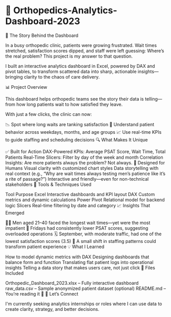 # 🏥 Orthopedics-Analytics-Dashboard-2023

📖 The Story Behind the Dashboard

In a busy orthopedic clinic, patients were growing frustrated. Wait times stretched, satisfaction scores dipped, and staff were left guessing: Where’s the real problem?
This project is my answer to that question.

I built an interactive analytics dashboard in Excel, powered by DAX and pivot tables, to transform scattered data into sharp, actionable insights—bringing clarity to the chaos of care delivery.

📊 Project Overview

This dashboard helps orthopedic teams see the story their data is telling—from how long patients wait to how satisfied they leave.

With just a few clicks, the clinic can now:

📉 Spot where long waits are tanking satisfaction
🧠 Understand patient behavior across weekdays, months, and age groups
📈 Use real-time KPIs to guide staffing and scheduling decisions
🔍 What Makes It Unique

✅ Built for Action
DAX-Powered KPIs: Average PSAT Score, Wait Time, Total Patients
Real-Time Slicers: Filter by day of the week and month
Correlation Insights: Are more patients always the problem? Not always.
🎯 Designed for Humans
Visual clarity with customized chart styles
Data storytelling with real context (e.g., “Why are wait times always testing men’s patience like it’s a rite of passage?”)
Interactive and friendly—even for non-technical stakeholders
🧰 Tools & Techniques Used

Tool	Purpose
Excel	Interactive dashboards and KPI layout
DAX	Custom metrics and dynamic calculations
Power Pivot	Relational model for backend logic
Slicers	Real-time filtering by date and category
📈 Insights That Emerged

🧍‍♂️ Men aged 21–40 faced the longest wait times—yet were the most impatient
📆 Fridays had consistently lower PSAT scores, suggesting overloaded operations
🗓️ September, with moderate traffic, had one of the lowest satisfaction scores (3.5)
🤝 A small shift in staffing patterns could transform patient experience
💡 What I Learned

How to model dynamic metrics with DAX
Designing dashboards that balance form and function
Translating flat patient logs into operational insights
Telling a data story that makes users care, not just click
📁 Files Included

Orthopedic_Dashboard_2023.xlsx – Fully interactive dashboard
raw_data.csv – Sample anonymized patient dataset (optional)
README.md – You’re reading it 🙂
🤝 Let’s Connect

I'm currently seeking analytics internships or roles where I can use data to create clarity, strategy, and better decisions.
